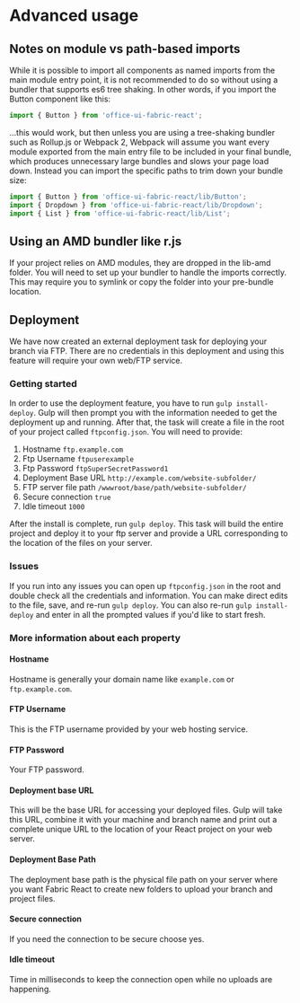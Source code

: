 # Advanced usage

## Notes on module vs path-based imports

While it is possible to import all components as named imports from the main module entry point, it is not recommended to do so without using a bundler that supports es6 tree shaking. In other words, if you import the Button component like this:

```typescript
import { Button } from 'office-ui-fabric-react';
```

...this would work, but then unless you are using a tree-shaking bundler such as Rollup.js or Webpack 2, Webpack will assume you want every module exported from the main entry file to be included in your final bundle, which produces unnecessary large bundles and slows your page load down. Instead you can import the specific paths to trim down your bundle size:

```typescript
import { Button } from 'office-ui-fabric-react/lib/Button';
import { Dropdown } from 'office-ui-fabric-react/lib/Dropdown';
import { List } from 'office-ui-fabric-react/lib/List';
```

## Using an AMD bundler like r.js

If your project relies on AMD modules, they are dropped in the lib-amd folder. You will need to set up your bundler to handle the imports correctly. This may require you to symlink or copy the folder into your pre-bundle location.

## Deployment
We have now created an external deployment task for deploying your branch via FTP. There are no credentials in this deployment and using this feature will require your own web/FTP service.

### Getting started
In order to use the deployment feature, you have to run `gulp install-deploy`. Gulp will then prompt you with the information needed to get the deployment up and running. After that, the task will create a file in the root of your project called `ftpconfig.json`. You will need to provide:

1. Hostname `ftp.example.com`
2. Ftp Username `ftpuserexample`
3. Ftp Password `ftpSuperSecretPassword1`
4. Deployment Base URL `http://example.com/website-subfolder/`
5. FTP server file path `/wwwroot/base/path/website-subfolder/`
6. Secure connection `true`
7. Idle timeout `1000`

After the install is complete, run `gulp deploy`. This task will build the entire project and deploy it to your ftp server and provide a URL corresponding to the location of the files on your server.

### Issues
If you run into any issues you can open up `ftpconfig.json` in the root and double check all the credentials and information. You can make direct edits to the file, save, and re-run `gulp deploy`. You can also re-run `gulp install-deploy` and enter in all the prompted values if you'd like to start fresh.

### More information about each property

#### Hostname
Hostname is generally your domain name like `example.com` or `ftp.example.com`.

#### FTP Username
This is the FTP username provided by your web hosting service.

#### FTP Password
Your FTP password.

#### Deployment base URL
This will be the base URL for accessing your deployed files. Gulp will take this URL, combine it with your machine and branch name and print out a complete unique URL to the location of your React project on your web server.

#### Deployment Base Path
The deployment base path is the physical file path on your server where you want Fabric React to create new folders to upload your branch and project files.

#### Secure connection
If you need the connection to be secure choose yes.

#### Idle timeout
Time in milliseconds to keep the connection open while no uploads are happening.
